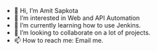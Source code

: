 - 👋 Hi, I’m Amit Sapkota
- 👀 I’m interested in Web and API Automation
- 🌱 I’m currently learning how to use Jenkins.
- 💞️ I’m looking to collaborate on a lot of projects.
- 📫 How to reach me: Email me.

<!---
asapkotagit/asapkotagit is a ✨ special ✨ repository because its `README.md` (this file) appears on your GitHub profile.
You can click the Preview link to take a look at your changes.
--->
